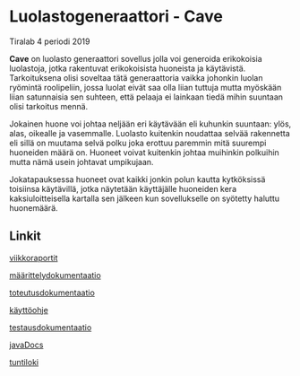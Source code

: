 # Luolastogeneraattori - Cave
Tiralab 4 periodi 2019

**Cave** on luolasto generaattori sovellus jolla voi generoida erikokoisia luolastoja, jotka rakentuvat erikokoisista huoneista ja käytävistä. Tarkoituksena olisi soveltaa tätä generaattoria vaikka johonkin luolan ryömintä roolipeliin, jossa luolat eivät saa olla liian tuttuja mutta myöskään liian satunnaisia sen suhteen, että pelaaja ei lainkaan tiedä mihin suuntaan olisi tarkoitus mennä.

Jokainen huone voi johtaa neljään eri käytävään eli kuhunkin suuntaan: ylös, alas, oikealle ja vasemmalle. Luolasto kuitenkin noudattaa selvää rakennetta eli sillä on muutama selvä polku joka erottuu paremmin mitä suurempi huoneiden määrä on.
Huoneet voivat kuitenkin johtaa muihinkin polkuihin mutta nämä usein johtavat umpikujaan.

Jokatapauksessa huoneet ovat kaikki jonkin polun kautta kytköksissä toisiinsa käytävillä, jotka näytetään käyttäjälle huoneiden kera kaksiuloitteisella kartalla sen jälkeen kun sovellukselle on syötetty haluttu huonemäärä.

## Linkit

[viikkoraportit](dokumentaatio/viikkoraportit)

[määrittelydokumentaatio](dokumentaatio/määrittely.md)

[toteutusdokumentaatio](dokumentaatio/toteutus.md)

[käyttöohje](dokumentaatio/käyttöohje.md)

[testausdokumentaatio](dokumentaatio/testaus.md)

[javaDocs](docs/javadoc)

[tuntiloki](dokumentaatio/tuntilogi.md)
